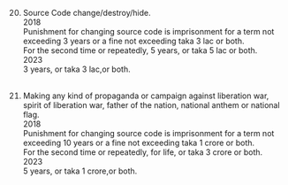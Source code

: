 20. Source Code change/destroy/hide.<br/>2018<br/> 
Punishment for changing source code is imprisonment for a term not exceeding 3 years or a fine not exceeding taka 3 lac or both.<br/>
 For the second time or repeatedly, 5 years, or taka 5 lac or both.<br/>2023<br/> 3 years, or taka 3 lac,or both.<br/><br/>

 21. Making any kind of propaganda or campaign against liberation war, spirit of liberation war, father of the nation, national anthem or national flag.<br/>2018<br/> 
Punishment for changing source code is imprisonment for a term not exceeding 10 years or a fine not exceeding taka 1 crore or both.<br/>
 For the second time or repeatedly, for life, or taka 3 crore or both.<br/>2023<br/> 5 years, or taka 1 crore,or both.<br/><br/>


